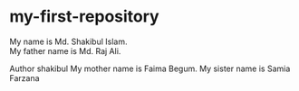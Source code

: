 # my-first-repository
My name is Md. Shakibul Islam. <br>
My father name is Md. Raj Ali.

Author shakibul
My mother name is Faima Begum.
My sister name is Samia Farzana 

